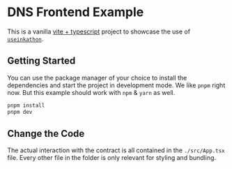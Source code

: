 # DNS Frontend Example

This is a vanilla [vite + typescript](https://vitejs.dev/) project to showcase the use of [`useinkathon`](https://github.com/scio-labs/use-inkathon).

## Getting Started

You can use the package manager of your choice to install the dependencies and start the project in development mode. We like `pnpm` right now. But this example should work with `npm` & `yarn` as well.

```sh
pnpm install
pnpm dev
```

## Change the Code

The actual interaction with the contract is all contained in the `./src/App.tsx` file. Every other file in the folder is only relevant for styling and bundling.
